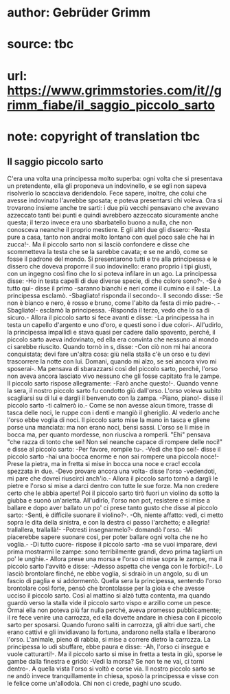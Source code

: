 # author: Gebrüder Grimm
# source: tbc
# url: https://www.grimmstories.com/it//grimm_fiabe/il_saggio_piccolo_sarto
# note: copyright of translation tbc

## Il saggio piccolo sarto 

C'era una volta una principessa molto superba: ogni volta che si
presentava un pretendente, ella gli proponeva un indovinello, e se egli
non sapeva risolverlo lo scacciava deridendolo. Fece sapere, inoltre,
che colui che avesse indovinato l'avrebbe sposata; e poteva presentarsi
chi voleva. Ora si trovarono insieme anche tre sarti: i due più vecchi
pensavano che avevano azzeccato tanti bei punti e quindi avrebbero
azzeccato sicuramente anche questa; il terzo invece era uno sbarbatello
buono a nulla, che non conosceva neanche il proprio mestiere. E gli
altri due gli dissero: -Resta pure a casa, tanto non andrai molto
lontano con quel poco sale che hai in zucca!-. Ma il piccolo sarto non
si lasciò confondere e disse che scommetteva la testa che se la sarebbe
cavata; e se ne andò, come se fosse il padrone del mondo. Si
presentarono tutti e tre alla principessa e le dissero che doveva
proporre il suo indovinello: erano proprio i tipi giusti, con un ingegno
così fino che lo si poteva infilare in un ago. La principessa disse: -Ho
in testa capelli di due diverse specie, di che colore sono?-. -Se è
tutto qui- disse il primo -saranno bianchi e neri come il cumino e il
sale-. La principessa esclamò. -Sbagliato! risponda il secondo-. Il
secondo disse: -Se non è bianco e nero, è rosso e bruno, come l'abito
da festa di mio padre-. -Sbagliato!- esclamò la principessa. -Risponda
il terzo, vedo che lo sa di sicuro.- Allora il piccolo sarto si fece
avanti e disse: -La principessa ha in testa un capello d'argento e uno
d'oro, e questi sono i due colori-. All'udirlo, la principessa
impallidì e stava quasi per cadere dallo spavento, perché‚ il piccolo
sarto aveva indovinato, ed ella era convinta che nessuno al mondo ci
sarebbe riuscito. Quando tornò in s‚ disse: -Con ciò non mi hai ancora
conquistata; devi fare un'altra cosa: giù nella stalla c'è un orso e
tu devi trascorrere la notte con lui. Domani, quando mi alzo, se sei
ancora vivo mi sposerai-. Ma pensava di sbarazzarsi così del piccolo
sarto, perché‚ l'orso non aveva ancora lasciato vivo nessuno che gli
fosse capitato fra le zampe. Il piccolo sarto rispose allegramente:
-Farò anche questo!-. Quando venne la sera, il nostro piccolo sarto fu
condotto giù dall'orso. L'orso voleva subito scagliarsi su di lui e
dargli il benvenuto con la zampa. -Piano, piano!- disse il piccolo sarto
-ti calmerò io.- Come se non avesse alcun timore, trasse di tasca delle
noci, le ruppe con i denti e mangiò il gheriglio. Al vederlo anche
l'orso ebbe voglia di noci. Il piccolo sarto mise la mano in tasca e
gliene porse una manciata: ma non erano noci, bensì sassi. L'orso se li
mise in bocca ma, per quanto mordesse, non riusciva a romperli. "Ehi"
pensava "che razza di tonto che sei! Non sei neanche capace di rompere
delle noci!" e disse al piccolo sarto: -Per favore, rompile tu-. -Vedi
che tipo sei!- disse il piccolo sarto -hai una bocca enorme e non sai
rompere una piccola noce!- Prese la pietra, ma in fretta si mise in
bocca una noce e crac! eccola spezzata in due. -Devo provare ancora una
volta- disse l'orso -vedendoti, mi pare che dovrei riuscirci anch'io.-
Allora il piccolo sarto tornò a dargli le pietre e l'orso si mise a
darci dentro con tutte le sue forze. Ma non credere certo che le abbia
aperte! Poi il piccolo sarto tirò fuori un violino da sotto la giubba e
suonò un'arietta. All'udirlo, l'orso non pot‚ resistere e si mise a
ballare e dopo aver ballato un po' ci prese tanto gusto che disse al
piccolo sarto: -Senti, è difficile suonare il violino?-. -Oh, niente
affatto: vedi, ci metto sopra le dita della sinistra, e con la destra ci
passo l'archetto; e allegria! trallallera, trallallà!- -Potresti
insegnarmelo?- domandò l'orso. -Mi piacerebbe sapere suonare così, per
poter ballare ogni volta che ne ho voglia.- -Di tutto cuore- rispose il
piccolo sarto -ma se vuoi imparare, devi prima mostrarmi le zampe: sono
terribilmente grandi, devo prima tagliarti un po' le unghie.- Allora
prese una morsa e l'orso ci mise sopra le zampe, ma il piccolo sarto
l'avvitò e disse: -Adesso aspetta che venga con le forbici!-. Lo lasciò
brontolare finché‚ ne ebbe voglia, si sdraiò in un angolo, su di un
fascio di paglia e si addormentò. Quella sera la principessa, sentendo
l'orso brontolare così forte, pensò che brontolasse per la gioia e che
avesse ucciso il piccolo sarto. Così al mattino si alzò tutta contenta,
ma quando guardò verso la stalla vide il piccolo sarto vispo e arzillo
come un pesce. Ormai ella non poteva più far nulla perché‚ aveva
promesso pubblicamente; il re fece venire una carrozza, ed ella dovette
andare in chiesa con il piccolo sarto per sposarsi. Quando furono saliti
in carrozza, gli altri due sarti, che erano cattivi e gli invidiavano la
fortuna, andarono nella stalla e liberarono l'orso. L'animale, pieno
di rabbia, si mise a correre dietro la carrozza. La principessa lo udì
sbuffare, ebbe paura e disse: -Ah, l'orso ci insegue e vuole
catturarti!-. Ma il piccolo sarto si mise in fretta a testa in giù,
sporse le gambe dalla finestra e gridò: -Vedi la morsa? Se non te ne
vai, ci torni dentro-. A quella vista l'orso si voltò e corse via. Il
nostro piccolo sarto se ne andò invece tranquillamente in chiesa, sposò
la principessa e visse con le felice come un'allodola. Chi non ci
crede, paghi uno scudo.
